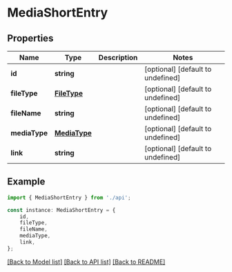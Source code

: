 # MediaShortEntry


## Properties

Name | Type | Description | Notes
------------ | ------------- | ------------- | -------------
**id** | **string** |  | [optional] [default to undefined]
**fileType** | [**FileType**](FileType.md) |  | [optional] [default to undefined]
**fileName** | **string** |  | [optional] [default to undefined]
**mediaType** | [**MediaType**](MediaType.md) |  | [optional] [default to undefined]
**link** | **string** |  | [optional] [default to undefined]

## Example

```typescript
import { MediaShortEntry } from './api';

const instance: MediaShortEntry = {
    id,
    fileType,
    fileName,
    mediaType,
    link,
};
```

[[Back to Model list]](../README.md#documentation-for-models) [[Back to API list]](../README.md#documentation-for-api-endpoints) [[Back to README]](../README.md)
